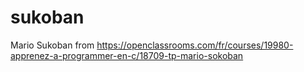 # sukoban
Mario Sukoban from https://openclassrooms.com/fr/courses/19980-apprenez-a-programmer-en-c/18709-tp-mario-sokoban
